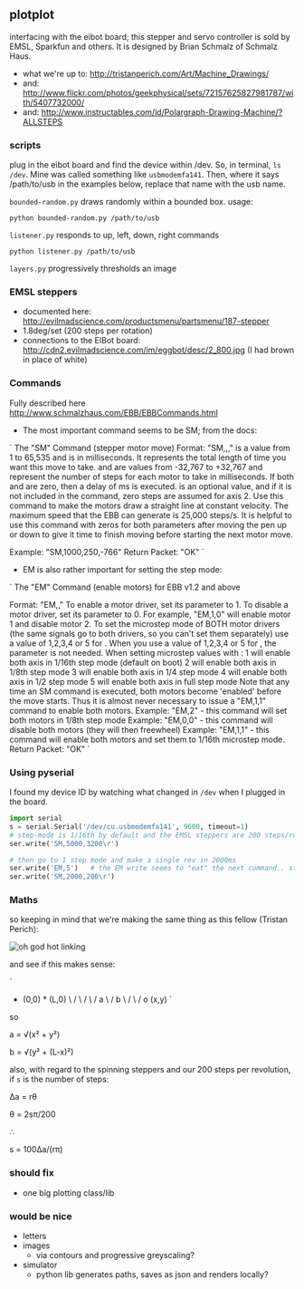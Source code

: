## plotplot
interfacing with the eibot board; this stepper and servo controller is sold by EMSL, Sparkfun and others.  It is designed by Brian Schmalz of Schmalz Haus. 
 
 - what we're up to: http://tristanperich.com/Art/Machine_Drawings/
 - and: http://www.flickr.com/photos/geekphysical/sets/72157625827981787/with/5407732000/
 - and: http://www.instructables.com/id/Polargraph-Drawing-Machine/?ALLSTEPS


### scripts
plug in the eibot board and find the device within /dev.  So, in terminal, `ls /dev`.  Mine was called something
like `usbmodemfa141`.  Then, where it says /path/to/usb in the examples below, replace that name with the usb name.

`bounded-random.py` draws randomly within a bounded box.  usage:

`
python bounded-random.py /path/to/usb
`

`listener.py` responds to up, left, down, right commands

`
python listener.py /path/to/usb
`

`layers.py` progressively thresholds an image


### EMSL steppers

 - documented here: http://evilmadscience.com/productsmenu/partsmenu/187-stepper
 - 1.8deg/set (200 steps per rotation)
 - connections to the EIBot board: http://cdn2.evilmadscience.com/im/eggbot/desc/2_800.jpg (I had brown in place of white)


### Commands
Fully described here http://www.schmalzhaus.com/EBB/EBBCommands.html
 
 - The most important command seems to be SM; from the docs:

`
The "SM" Command (stepper motor move)
Format: "SM,<duration>,<axis1>,<axis2><CR>"
<duration> is a value from 1 to 65,535 and is in milliseconds. It represents the total length of time you want this move to take. 
<axis1> and <axis2> are values from -32,767 to +32,767 and represent the number of steps for each motor to take in <duration> milliseconds.  If both <axis1> and <axis2> are zero, then a delay of <duration> ms is executed. <axis2> is an optional value, and if it is not included in the command, zero steps are assumed for axis 2.
Use this command to make the motors draw a straight line at constant velocity. The maximum speed that the EBB can generate is 25,000 steps/s. It is helpful to use this command with zeros for both <axis> parameters after moving the pen up or down to give it time to finish moving before starting the next motor move.

Example: "SM,1000,250,-766"
Return Packet: "OK"
`

 - EM is also rather important for setting the step mode:

`
The "EM" Command (enable motors) for EBB v1.2 and above

Format: "EM,<Enable1>,<Enable2><CR>"
To enable a motor driver, set its <Enable> parameter to 1. 
To disable a motor driver, set its <Enable> parameter to 0.
For example, "EM,1,0" will enable motor 1 and disable motor 2.
To set the microstep mode of BOTH motor drivers (the same signals go to both drivers, so you can't set them separately) use a value of 1,2,3,4 or 5 for <Enable1>. When you use a value of 1,2,3,4 or 5 for <Enable1>, the <Enable2> parameter is not needed.
When setting microstep values with <Enable1>:
1 will enable both axis in 1/16th step mode (default on boot)
2 will enable both axis in 1/8th step mode
3 will enable both axis in 1/4 step mode
4 will enable both axis in 1/2 step mode
5 will enable both axis in full step mode
Note that any time an SM command is executed, both motors become 'enabled' before the move starts. Thus it is almost never necessary to issue a "EM,1,1" command to enable both motors.
Example: "EM,2" - this command will set both motors in 1/8th step mode
Example: "EM,0,0" - this command will disable both motors (they will then freewheel)
Example: "EM,1,1" - this command will enable both motors and set them to 1/16th microstep mode.
Return Packet: "OK"
`

### Using pyserial
I found my device ID by watching what changed in `/dev` when I plugged in the board.

```python
import serial
s = serial.Serial('/dev/cu.usbmodemfa141', 9600, timeout=1)
# step-mode is 1/16th by default and the EMSL steppers are 200 steps/rev so this is a full rev in 5000ms
ser.write('SM,5000,3200\r')

# then go to 1 step mode and make a single rev in 2000ms
ser.write('EM,5')   # the EM write seems to "eat" the next command.. still puzzling over this
ser.write('SM,2000,200\r')
```


### Maths
so keeping in mind that we're making the same thing as this fellow (Tristan Perich):

![oh god hot linking](http://tristanperich.com/Art/Machine_Drawings/images/Perich_Tristan_Machine_Drawing_Philoctetes_Small_Process.jpg)

and see if this makes sense:

`
   *  (0,0)             *  (L,0)
    \                 /
     \              /
      \           /
   a   \        /   b
        \     /
         \  /
          o
            (x,y)
`

so 

  a = &radic;(x&sup2; + y&sup2;)
  
  b = &radic;(y&sup2; + (L-x)&sup2;)

also, with regard to the spinning steppers and our 200 steps per revolution, if `s` is the number of steps:

  &Delta;a = r&theta;
  
  &theta; = 2s&pi;/200
  
  &there4;
  
  s = 100&Delta;a/(r&pi;)


### should fix

 - one big plotting class/lib

### would be nice

 - letters
 - images
   - via contours and progressive greyscaling?
 - simulator
   - python lib generates paths, saves as json and renders locally?
